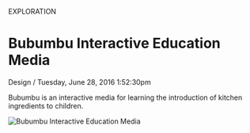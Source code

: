 <p class="type">EXPLORATION</p>

# Bubumbu Interactive Education Media

<p class="meta">Design  /  Tuesday, June 28, 2016 1:52:30pm</p>

Bubumbu is an interactive media for learning the introduction of kitchen ingredients to children.

![Bubumbu Interactive Education Media](https://farooq-agent.web.app/assets/images/works/large/cMLsQat3_work_image.jpg)
